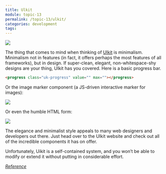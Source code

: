 ```yaml
---
title: Ulkit
module: topic-13
permalink: /topic-13/ulkit/
categories: development
tags:
---
```


<div class="divider-heading"></div>

<img src="../img/uikit_logo1.png">

The thing that comes to mind when thinking of <a href="https://getuikit.com/" target="_new">UIkit</a> is minimalism. Minimalism not in features (in fact, it offers perhaps the most features of all frameworks), but in design. If super-clean, elegant, non-whitespace-shy designs are your thing, UIkit has you covered.  Here is a basic progress bar.


```html
<progress class="uk-progress" value="" max=""></progress>
```



Or the image marker component (a JS-driven interactive marker for images):

<img src="../img/uikit-marker.webp">

Or even the humble HTML form:

<img src="../img/uikit-form.webp">

The elegance and minimalist style appeals to many web designers and developers out there. Just head over to the UIkit website and check out all of the incredible components it has on offer.

Unfortunately, Uikit is a self-contained system, and you won’t be able to modify or extend it without putting in considerable effort.

<a href="https://geekflare.com/best-css-frameworks/" target="_new"><em>Reference</em></a>

<div class="divider-pg"></div>



